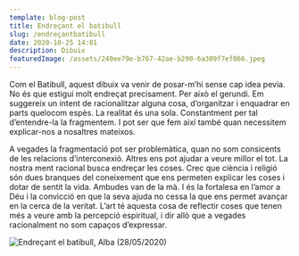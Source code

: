 ```yaml
---
template: blog-post
title: Endreçant el batibull
slug: /endreçantbatibull
date: 2020-10-25 14:01
description: Dibuix
featuredImage: /assets/240ee79e-b767-42ae-b290-6a309f7ef066.jpeg
---
```

Com el Batibull, aquest dibuix va venir de posar-m’hi sense cap idea pevia. No és que estigui molt endreçat precisament. Per això el gerundi. Em suggereix un intent de racionalitzar alguna cosa, d’organitzar i enquadrar en parts quelocom espès. La realitat és una sola. Constantment per tal d’entendre-la la fragmentem. I pot ser que fem així també quan necessitem explicar-nos a nosaltres mateixos. 

A vegades la fragmentació pot ser problemàtica, quan no som consicents de les relacions d’interconexió. Altres ens pot ajudar a veure millor el tot. La nostra ment racional busca endreçar les coses. Crec que ciència i religió són dues branques del coneixement que ens permeten explicar les coses i dotar de sentit la vida. Ambudes van de la mà. I és la fortalesa en l’amor a Déu i la convicció en que la seva ajuda no cessa la que ens permet avançar en la cerca de la veritat. L’art té aquesta cosa de reflectir coses que tenen més a veure amb la percepció espiritual, i dir allò que a vegades racionalment no som capaços d’expressar.

![](/assets/240ee79e-b767-42ae-b290-6a309f7ef066.jpeg "Endreçant el batibull, Alba (28/05/2020)")